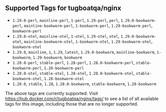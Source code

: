 ## Supported Tags for tugboatqa/nginx

* `1.29.0-perl`, `mainline-perl`, `1-perl`, `1.29-perl`, `perl`, `1.29.0-bookworm-perl`, `mainline-bookworm-perl`, `1-bookworm-perl`, `1.29-bookworm-perl`, `bookworm-perl`
* `1.29.0-otel`, `mainline-otel`, `1-otel`, `1.29-otel`, `otel`, `1.29.0-bookworm-otel`, `mainline-bookworm-otel`, `1-bookworm-otel`, `1.29-bookworm-otel`, `bookworm-otel`
* `1.29.0`, `mainline`, `1`, `1.29`, `latest`, `1.29.0-bookworm`, `mainline-bookworm`, `1-bookworm`, `1.29-bookworm`, `bookworm`
* `1.28.0-perl`, `stable-perl`, `1.28-perl`, `1.28.0-bookworm-perl`, `stable-bookworm-perl`, `1.28-bookworm-perl`
* `1.28.0-otel`, `stable-otel`, `1.28-otel`, `1.28.0-bookworm-otel`, `stable-bookworm-otel`, `1.28-bookworm-otel`
* `1.28.0`, `stable`, `1.28`, `1.28.0-bookworm`, `stable-bookworm`, `1.28-bookworm`

The above tags are currently supported. Visit https://hub.docker.com/r/tugboatqa/nginx/tags/ to see a list of all available tags for this image, including those that are no longer supported.
